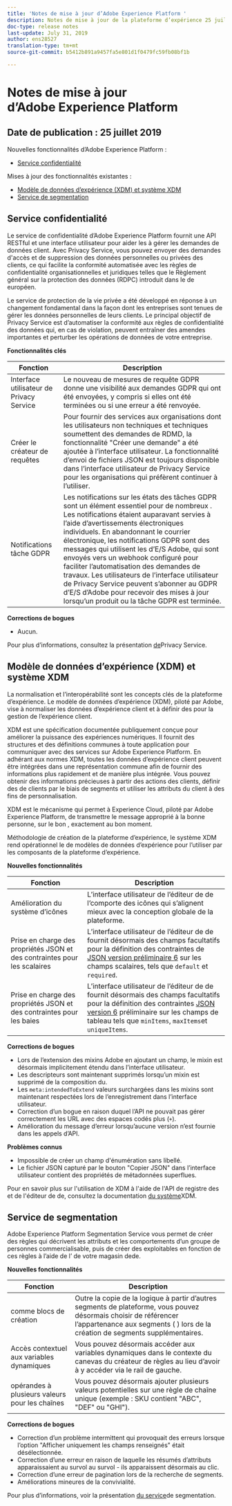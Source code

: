 ```yaml
---
title: 'Notes de mise à jour d’Adobe Experience Platform '
description: Notes de mise à jour de la plateforme d’expérience 25 juillet 2019
doc-type: release notes
last-update: July 31, 2019
author: ens28527
translation-type: tm+mt
source-git-commit: b5412b891a9457fa5e801d1f0479fc59fb08bf1b

---
```



# Notes de mise à jour d’Adobe Experience Platform

## Date de publication : 25 juillet 2019

Nouvelles fonctionnalités d’Adobe Experience Platform :
* [Service confidentialité](#privacy-service)

Mises à jour des fonctionnalités existantes :
* [Modèle de données d’expérience (XDM) et système XDM](#experience-data-model-xdm-and-xdm-system)
* [Service de segmentation](#segmentation-service)

## Service confidentialité

Le service de confidentialité d’Adobe Experience Platform fournit une API RESTful et une interface utilisateur pour aider les à  gérer les demandes de données client. Avec Privacy Service, vous pouvez envoyer des demandes d&#39;accès et de suppression des données personnelles ou privées des clients, ce qui facilite la conformité automatisée avec les règles de confidentialité organisationnelles et juridiques telles que le Règlement général sur la protection des données (RDPC) introduit dans le  de  européen.

Le service de protection de la vie privée a été développé en réponse à un changement fondamental dans la façon dont les entreprises sont tenues de gérer les données personnelles de leurs clients. Le principal objectif de Privacy Service est d’automatiser la conformité aux règles de confidentialité des données qui, en cas de violation, peuvent entraîner des amendes importantes et perturber les opérations de données de votre entreprise.

**Fonctionnalités clés**

| Fonction | Description |
|---|---|
| Interface utilisateur de Privacy Service | Le nouveau de mesures de requête GDPR donne une visibilité aux demandes GDPR qui ont été envoyées, y compris si elles ont été terminées ou si une erreur a été renvoyée. |
| Créer le créateur de requêtes | Pour fournir des services aux organisations dont les utilisateurs non techniques et techniques soumettent des demandes de RDMD, la fonctionnalité &quot;Créer une demande&quot; a été ajoutée à l’interface utilisateur. La fonctionnalité d’envoi de fichiers JSON est toujours disponible dans l’interface utilisateur de Privacy Service pour les organisations qui préfèrent continuer à l’utiliser. |
| Notifications  tâche GDPR | Les notifications  sur les états des tâches GDPR sont un élément essentiel pour de nombreux . Les notifications étaient auparavant servies à l’aide d’avertissements électroniques individuels. En abandonnant le courrier électronique, les notifications  GDPR sont des messages qui utilisent les d’E/S Adobe, qui sont envoyés vers un webhook configuré pour faciliter l’automatisation des demandes de travaux. Les utilisateurs de l’interface utilisateur de Privacy Service peuvent s’abonner au GDPR d’E/S d’Adobe pour recevoir des mises à jour lorsqu’un produit ou la tâche GDPR est terminée. |

**Corrections de bogues**

* Aucun.

Pour plus d’informations, consultez la présentation [de](../../privacy-service/home.md)Privacy Service.

## Modèle de données d’expérience (XDM) et système XDM

La normalisation et l’interopérabilité sont les concepts clés de la plateforme d’expérience. Le modèle de données d’expérience (XDM), piloté par Adobe, vise à normaliser les données d’expérience client et à définir des  pour la gestion de l’expérience client.

XDM est une spécification documentée publiquement conçue pour améliorer la puissance des expériences numériques. Il fournit des structures et des définitions communes à toute application pour communiquer avec des services sur Adobe Experience Platform. En adhérant aux normes XDM, toutes les données d’expérience client peuvent être intégrées dans une représentation commune afin de fournir des informations plus rapidement et de manière plus intégrée. Vous pouvez obtenir des informations précieuses à partir des actions des clients, définir des  de  clients par le biais de segments et utiliser les attributs du client à des fins de personnalisation.

XDM est le mécanisme qui permet à Experience Cloud, piloté par Adobe Experience Platform, de transmettre le message approprié à la bonne personne, sur le bon , exactement au bon moment.

Méthodologie de création de la plateforme d’expérience, le système XDM rend opérationnel le de modèles de données d’expérience pour l’utiliser par les composants de la plateforme d’expérience.

**Nouvelles fonctionnalités**

| Fonction | Description |
|---|---|
| Amélioration du système d’icônes | L’interface utilisateur de l’éditeur de  de l’comporte des icônes qui s’alignent mieux avec la conception globale de la plateforme. |
| Prise en charge des propriétés  JSON et des contraintes pour les scalaires | L’interface utilisateur de l’éditeur de  de fournit désormais des champs facultatifs pour la définition des contraintes de [JSON version préliminaire 6](https://tools.ietf.org/html/draft-wright-json-schema-01) sur les champs scalaires, tels que `default` et `required`. |
| Prise en charge des propriétés  JSON et des contraintes pour les baies | L’interface utilisateur de l’éditeur de  de fournit désormais des champs facultatifs pour la définition des contraintes [JSON version 6](https://tools.ietf.org/html/draft-wright-json-schema-01) préliminaire sur les champs de tableau tels que `minItems`, `maxItems`et `uniqueItems`. |

**Corrections de bogues**

* Lors de l’extension des mixins Adobe en ajoutant un champ, le mixin est désormais implicitement étendu dans l’interface utilisateur.
* Les descripteurs sont maintenant supprimés lorsqu’un mixin est supprimé de la composition  du.
* Les `meta:intendedToExtend` valeurs surchargées dans les mixins sont maintenant respectées lors de l’enregistrement dans l’interface utilisateur.
* Correction d’un bogue en raison duquel l’API ne pouvait pas gérer correctement les URL avec des espaces codés plus (`+`).
* Amélioration du message d’erreur lorsqu’aucune version n’est fournie dans les appels d’API.

**Problèmes connus**

* Impossible de créer un champ d&#39;énumération sans libellé.
* Le fichier JSON capturé par le bouton &quot;Copier JSON&quot; dans l’interface utilisateur contient des propriétés de métadonnées superflues.

Pour en savoir plus sur l&#39;utilisation de XDM à l&#39;aide de l&#39;API de registre des et de l&#39;éditeur de  de, consultez la documentation [du système](../../xdm/home.md)XDM.

## Service de segmentation

Adobe Experience Platform Segmentation Service vous permet de créer des règles qui décrivent les attributs et les comportements d’un groupe de personnes commercialisable, puis de créer des  exploitables en fonction de ces règles à l’aide de l’ de votre magasin dede.

**Nouvelles fonctionnalités**

| Fonction | Description |
| -----------| ---------- |
|   comme blocs de création | Outre la copie de la logique à partir d’autres segments de plateforme, vous pouvez désormais choisir de référencer l’appartenance aux segments ( ) lors de la création de segments supplémentaires. |
| Accès contextuel aux variables dynamiques | Vous pouvez désormais accéder aux variables dynamiques dans le contexte du canevas du créateur de règles au lieu d’avoir à y accéder via le rail de gauche. |
| opérandes à plusieurs valeurs pour les chaînes | Vous pouvez désormais ajouter plusieurs valeurs potentielles sur une règle de chaîne unique (exemple : SKU contient &quot;ABC&quot;, &quot;DEF&quot; ou &quot;GHI&quot;). |

**Corrections de bogues**

* Correction d’un problème intermittent qui provoquait des erreurs lorsque l’option &quot;Afficher uniquement les champs renseignés&quot; était désélectionnée.
* Correction d’une erreur en raison de laquelle les résumés d’attributs apparaissaient au survol au survol - ils apparaissent désormais au clic.
* Correction d’une erreur de pagination lors de la recherche de segments.
* Améliorations mineures de la convivialité.

Pour plus d’informations, voir la présentation [du service](../../segmentation/home.md)de segmentation.